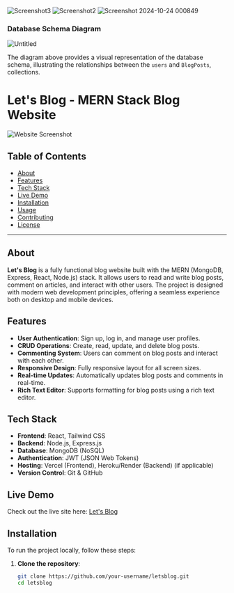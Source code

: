 ![Screenshot3](https://github.com/user-attachments/assets/19115f9b-fc15-4564-aecb-f85d62062525)
![Screenshot2](https://github.com/user-attachments/assets/e488608c-00ac-4439-8d61-a3dda594848e)
![Screenshot 2024-10-24 000849](https://github.com/user-attachments/assets/492954a2-b26e-46a9-a2e8-af9fc9c6a5b4)
### Database Schema Diagram
![Untitled](https://github.com/wastech/nestjs-chat-api/assets/56930241/7506d114-0b69-463d-9de3-0eb276887ebd)

The diagram above provides a visual representation of the database schema, illustrating the relationships between the `users` and `BlogPosts`, collections.


# Let's Blog - MERN Stack Blog Website

![Website Screenshot](https://letsblog-dusky.vercel.app/screenshot.png) <!-- You can add a screenshot or remove this line -->

## Table of Contents

- [About](#about)
- [Features](#features)
- [Tech Stack](#tech-stack)
- [Live Demo](#live-demo)
- [Installation](#installation)
- [Usage](#usage)
- [Contributing](#contributing)
- [License](#license)

---

## About

**Let's Blog** is a fully functional blog website built with the MERN (MongoDB, Express, React, Node.js) stack. It allows users to read and write blog posts, comment on articles, and interact with other users. The project is designed with modern web development principles, offering a seamless experience both on desktop and mobile devices.

## Features

- **User Authentication**: Sign up, log in, and manage user profiles.
- **CRUD Operations**: Create, read, update, and delete blog posts.
- **Commenting System**: Users can comment on blog posts and interact with each other.
- **Responsive Design**: Fully responsive layout for all screen sizes.
- **Real-time Updates**: Automatically updates blog posts and comments in real-time.
- **Rich Text Editor**: Supports formatting for blog posts using a rich text editor.

## Tech Stack

- **Frontend**: React, Tailwind CSS
- **Backend**: Node.js, Express.js
- **Database**: MongoDB (NoSQL)
- **Authentication**: JWT (JSON Web Tokens)
- **Hosting**: Vercel (Frontend), Heroku/Render (Backend) (if applicable)
- **Version Control**: Git & GitHub

## Live Demo

Check out the live site here: [Let's Blog](https://letsblog-dusky.vercel.app/)

## Installation

To run the project locally, follow these steps:

1. **Clone the repository**:

   ```bash
   git clone https://github.com/your-username/letsblog.git
   cd letsblog
